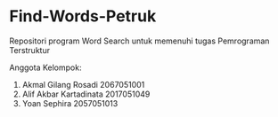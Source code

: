 # Find-Words-Petruk
Repositori program Word Search untuk memenuhi tugas Pemrograman Terstruktur

Anggota Kelompok:

1. Akmal Gilang Rosadi 2067051001
2. Alif Akbar Kartadinata 2017051049
3. Yoan Sephira 2057051013
